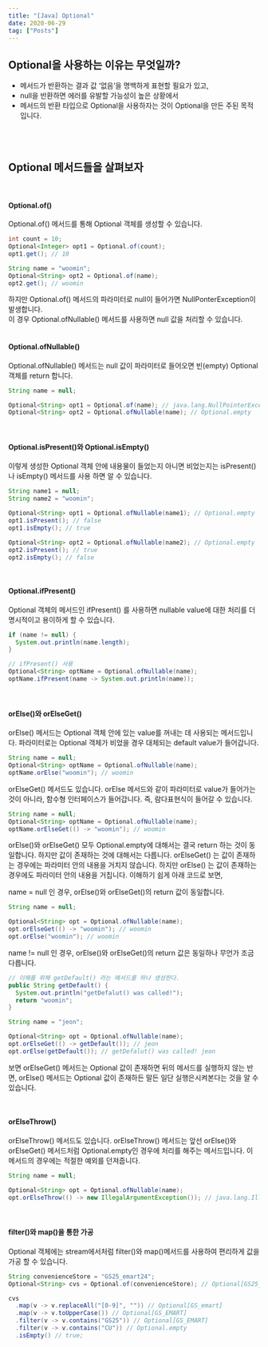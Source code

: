 ```yaml
---
title: "[Java] Optional"
date: 2020-06-29
tag: ["Posts"]
---
```


## Optional을 사용하는 이유는 무엇일까?

- 메서드가 반환하는 결과 값 ‘없음’을 명백하게 표현할 필요가 있고,
- null을 반환하면 에러를 유발할 가능성이 높은 상황에서
- 메서드의 반환 타입으로 Optional을 사용하자는 것이 Optional을 만든 주된 목적입니다.

<br><br>

## Optional 메서드들을 살펴보자

<br>

#### Optional.of()

  Optional.of() 메서드를 통해 Optional 객체를 생성할 수 있습니다.

  ```java
  int count = 10;
  Optional<Integer> opt1 = Optional.of(count);
  opt1.get(); // 10
  
  String name = "woomin";
  Optional<String> opt2 = Optional.of(name);
  opt2.get(); // woomin
  ```

  하지만 Optional.of() 메서드의 파라미터로 null이 들어가면 NullPonterException이 발생합니다.  
  이 경우 Optional.ofNullable() 메서드를 사용하면 null 값을 처리할 수 있습니다.  
<br>
  
#### Optional.ofNullable()
  
  Optional.ofNullable() 메서드는 null 값이 파라미터로 들어오면 빈(empty) Optional 객체를 return 합니다.

  ```java
  String name = null;

  Optional<String> opt1 = Optional.of(name); // java.lang.NullPointerException
  Optional<String> opt2 = Optional.ofNullable(name); // Optional.empty
  ```

<br>

#### Optional.isPresent()와 Optional.isEmpty()

  이렇게 생성한 Optional 객체 안에 내용물이 들었는지 아니면 비었는지는 isPresent()나 isEmpty() 메서드를 사용 하면 알 수 있습니다.

  ```java
  String name1 = null;
  String name2 = "woomin";

  Optional<String> opt1 = Optional.ofNullable(name1); // Optional.empty
  opt1.isPresent(); // false
  opt1.isEmpty(); // true

  Optional<String> opt2 = Optional.ofNullable(name2); // Optional.empty
  opt2.isPresent(); // true
  opt2.isEmpty(); // false
  ```

<br>

#### Optional.ifPresent()
  
  Optional 객체의 메서드인 ifPresent() 를 사용하면 nullable value에 대한 처리를 더 명시적이고 용이하게 할 수 있습니다.

  ```java
  if (name != null) {
    System.out.println(name.length);
  }

  // ifPresent() 사용
  Optional<String> optName = Optional.ofNullable(name);
  optName.ifPresent(name -> System.out.println(name));
  ```

<br>

#### orElse()와 orElseGet()

  orElse() 메서드는 Optional 객체 안에 있는 value를 꺼내는 데 사용되는 메서드입니다. 파라미터로는 Optional 객체가 비었을 경우 대체되는 default value가 들어갑니다.

  ```java
  String name = null;
  Optional<String> optName = Optional.ofNullable(name);
  optName.orElse("woomin"); // woomin
  ```

  orElseGet() 메서드도 있습니다. orElse 메서드와 같이 파라미터로 value가 들어가는 것이 아니라, 함수형 인터페이스가 들어갑니다. 즉, 람다표현식이 들어갈 수 있습니다.

  ```java
  String name = null;
  Optional<String> optName = Optional.ofNullable(name);
  optName.orElseGet(() -> "woomin"); // woomin
  ```

  orElse()와 orElseGet() 모두 Optional.empty에 대해서는 결국 return 하는 것이 동일합니다. 하지만 값이 존재하는 것에 대해서는 다릅니다. orElseGet() 는 값이 존재하는 경우에는 파라미터 안의 내용을 거치지 않습니다. 하지만 orElse() 는 값이 존재하는 경우에도 파라미터 안의 내용을 거칩니다. 이해하기 쉽게 아래 코드로 보면,  

  name = null 인 경우, orElse()와 orElseGet()의 return 값이 동일합니다.

  ```java
  String name = null;

  Optional<String> opt = Optional.ofNullable(name);
  opt.orElseGet(() -> "woomin"); // woomin
  opt.orElse("woomin"); // woomin
  ```

  name != null 인 경우, orElse()와 orElseGet()의 return 값은 동일하나 무언가 조금 다릅니다.

  ```java
  // 이해를 위해 getDefault() 라는 메서드를 하나 생성한다.
  public String getDefault() {
    System.out.println("getDefalut() was called!");
    return "woomin";
  }

  String name = "jeon";

  Optional<String> opt = Optional.ofNullable(name);
  opt.orElseGet(() -> getDefault()); // jeon
  opt.orElse(getDefault()); // getDefalut() was called! jeon
  ```

  보면 orElseGet() 메서드는 Optional 값이 존재하면 뒤의 메서드를 실행하지 않는 반면, orElse() 메서드는 Optional 값이 존재하든 말든 일단 실행은시켜본다는 것을 알 수 있습니다.

<br>

#### orElseThrow()

  orElseThrow() 메서드도 있습니다. orElseThrow() 메서드는 앞선 orElse()와 orElseGet() 메서드처럼 Optional.empty인 경우에 처리를 해주는 메서드입니다. 이 메서드의 경우에는 적절한 예외를 던져줍니다.

  ```java
  String name = null;

  Optional<String> opt = Optional.ofNullable(name);
  opt.orElseThrow(() -> new IllegalArgumentException()); // java.lang.IllegalArgumentException
  ```

<br>

#### filter()와 map()을 통한 가공

  Optional 객체에는 stream에서처럼 filter()와 map()메서드를 사용하여 편리하게 값을 가공 할 수 있습니다.

  ```java
  String convenienceStore = "GS25_emart24";
  Optional<String> cvs = Optional.of(convenienceStore); // Optional[GS25_emart24]
  
  cvs
    .map(v -> v.replaceAll("[0-9]", "")) // Optional[GS_emart]
    .map(v -> v.toUpperCase()) // Optional[GS_EMART]
    .filter(v -> v.contains("GS25")) // Optional[GS_EMART]
    .filter(v -> v.contains("CU")) // Optional.empty
    .isEmpty() // true;
  ```
